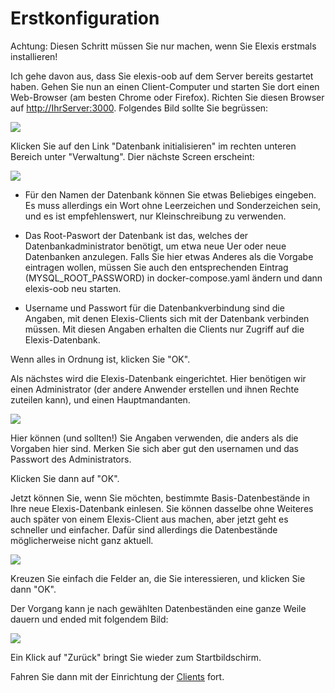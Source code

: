# Erstkonfiguration

Achtung: Diesen Schritt müssen Sie nur machen, wenn Sie Elexis erstmals installieren!

Ich gehe davon aus, dass Sie elexis-oob auf dem Server bereits gestartet haben. Gehen Sie nun an einen Client-Computer und starten Sie dort einen Web-Browser (am besten Chrome oder Firefox). Richten Sie diesen Browser auf <http://IhrServer:3000>. Folgendes Bild sollte Sie begrüssen:

![](/images/oobdoc_01.png)

Klicken Sie auf den Link "Datenbank initialisieren" im rechten unteren Bereich unter "Verwaltung". Dier nächste Screen erscheint:

![](/images/oobdoc_02.png)

* Für den Namen der Datenbank können Sie etwas Beliebiges eingeben. Es muss allerdings ein Wort ohne Leerzeichen und Sonderzeichen sein, und es ist empfehlenswert, nur Kleinschreibung zu verwenden.

* Das Root-Paswort der Datenbank ist das, welches der Datenbankadministrator benötigt, um etwa neue Uer oder neue Datenbanken anzulegen. Falls Sie hier etwas Anderes als die Vorgabe eintragen wollen, müssen Sie auch den entsprechenden Eintrag (MYSQL_ROOT_PASSWORD) in docker-compose.yaml ändern und dann elexis-oob neu starten.

* Username und Passwort für die Datenbankverbindung sind die Angaben, mit denen Elexis-Clients sich mit der Datenbank verbinden müssen. Mit diesen Angaben erhalten die Clients nur Zugriff auf die Elexis-Datenbank.

Wenn alles in Ordnung ist, klicken Sie "OK".

Als nächstes wird die Elexis-Datenbank eingerichtet. Hier benötigen wir einen Administrator (der andere Anwender erstellen und ihnen Rechte zuteilen kann), und einen Hauptmandanten.

![](/images/oobdoc_03.png)

Hier können (und sollten!) Sie Angaben verwenden, die anders als die Vorgaben hier sind. Merken Sie sich aber gut den usernamen und das Passwort des Administrators.

Klicken Sie dann auf "OK".

Jetzt können Sie, wenn Sie möchten, bestimmte Basis-Datenbestände in Ihre neue Elexis-Datenbank einlesen. Sie können dasselbe ohne Weiteres auch später von einem Elexis-Client aus machen, aber jetzt geht es schneller und einfacher. Dafür sind allerdings die Datenbestände möglicherweise nicht ganz aktuell.

![](/images/oobdoc_04.png)

Kreuzen Sie einfach die Felder an, die Sie interessieren, und klicken Sie dann "OK".

Der Vorgang kann je nach gewählten Datenbeständen eine ganze Weile dauern und ended mit folgendem Bild:

![](/images/oobdoc_05.jpg)

Ein Klick auf "Zurück" bringt Sie wieder zum Startbildschirm.

Fahren Sie dann mit der Einrichtung der [Clients](clients.md) fort.
